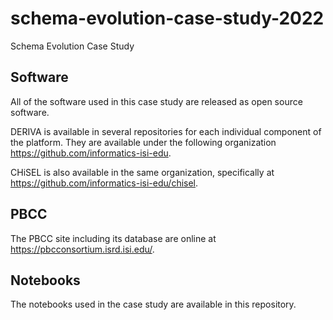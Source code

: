 # schema-evolution-case-study-2022
Schema Evolution Case Study

## Software

All of the software used in this case study are released as open source software.

DERIVA is available in several repositories for each individual component of the platform. They are available under the following organization https://github.com/informatics-isi-edu.

CHiSEL is also available in the same organization, specifically at https://github.com/informatics-isi-edu/chisel.

## PBCC

The PBCC site including its database are online at https://pbcconsortium.isrd.isi.edu/.

## Notebooks

The notebooks used in the case study are available in this repository.
